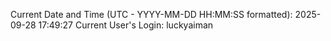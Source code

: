 Current Date and Time (UTC - YYYY-MM-DD HH:MM:SS formatted): 2025-09-28 17:49:27
Current User's Login: luckyaiman
